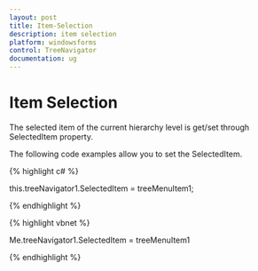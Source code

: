 ```yaml
---
layout: post
title: Item-Selection
description: item selection
platform: windowsforms
control: TreeNavigator 
documentation: ug
---
```


# Item Selection

The selected item of the current hierarchy level is get/set through SelectedItem property.

The following code examples allow you to set the SelectedItem.

{% highlight c# %}

 this.treeNavigator1.SelectedItem = treeMenuItem1;

{% endhighlight %}

{% highlight vbnet %}

Me.treeNavigator1.SelectedItem = treeMenuItem1

{% endhighlight %}